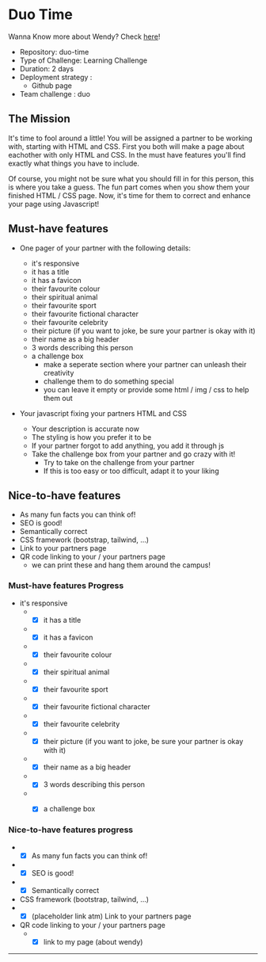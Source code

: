 # Duo Time

Wanna Know more about Wendy? Check [here](https://glinchflash.github.io/Duo-Time/)!

- Repository: duo-time
- Type of Challenge: Learning Challenge
- Duration: 2 days
- Deployment strategy : 
    - Github page
- Team challenge : duo


## The Mission
It's time to fool around a little! You will be assigned a partner to be working with, starting with HTML and CSS. First you both will make a page about eachother with only HTML and CSS. In the must have features you'll find exactly what things you have to include.

Of course, you might not be sure what you should fill in for this person, this is where you take a guess. The fun part comes when you show them your finished HTML / CSS page. Now, it's time for them to correct and enhance your page using Javascript!

## Must-have features
- One pager of your partner with the following details:
    - it's responsive
    - it has a title
    - it has a favicon
    - their favourite colour
    - their spiritual animal
    - their favourite sport
    - their favourite fictional character
    - their favourite celebrity
    - their picture (if you want to joke, be sure your partner is okay with it)
    - their name as a big header
    - 3 words describing this person
    - a challenge box
        - make a seperate section where your partner can unleash their creativity
        - challenge them to do something special
        - you can leave it empty or provide some html / img / css to help them out

- Your javascript fixing your partners HTML and CSS
    - Your description is accurate now
    - The styling is how you prefer it to be
    - If your partner forgot to add anything, you add it through js
    - Take the challenge box from your partner and go crazy with it!
        - Try to take on the challenge from your partner
        - If this is too easy or too difficult, adapt it to your liking

## Nice-to-have features
- As many fun facts you can think of!
- SEO is good!
- Semantically correct
- CSS framework (bootstrap, tailwind, ...)
- Link to your partners page
- QR code linking to your / your partners page
    - we can print these and hang them around the campus!

### Must-have features Progress

- it's responsive
    - -[x] it has a title
    - -[x] it has a favicon
    - -[x] their favourite colour
    - -[x] their spiritual animal
    - -[x] their favourite sport
    - -[x] their favourite fictional character
    - -[x] their favourite celebrity
    - -[x] their picture (if you want to joke, be sure your partner is okay with it)
    - -[x] their name as a big header
    - -[x] 3 words describing this person
    - -[x] a challenge box
        

### Nice-to-have features progress

- -[x] As many fun facts you can think of!
- -[x] SEO is good!
- - [x] Semantically correct
- CSS framework (bootstrap, tailwind, ...)
- - [x] (placeholder link atm) Link to your partners page
- QR code linking to your / your partners page
    - - [x] link to my page (about wendy)
---